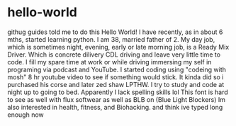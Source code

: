 # hello-world
githug guides told me to do this
Hello World! 
I have recently, as in about 6 mths, started learning python.
I am 38, married father of 2.
My day job, which is sometimes night, evening, early or late morning job, is a Ready Mix Driver.
Which is concrete dilivery CDL driving and leave very little time to code.
I fill my spare time at work or while driving immersing my self in programing via podcast and YouTube.
I started coding using "codeing with mosh" 8 hr youtube video to see if something would stick. It kinda did so i purchased his 
corse and later zed shaw LPTHW. 
I try to study and code at night up to going to bed.
Apparently I lack spelling skills lol
This font is hard to see as well with flux softwear as well as BLB on (Blue Light Blockers)
Im also interested in health, fitness, and Biohacking. 
and think ive typed long enough now
